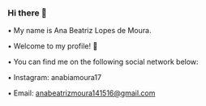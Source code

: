 ### Hi there 👋

• My name is Ana Beatriz Lopes de Moura. 

• Welcome to my profile! 💖

• You can find me on the following social network below:
  
• Instagram: anabiamoura17

• Email: anabeatrizmoura141516@gmail.com
<!--
**anabialopes2503/anabialopes2503** is a ✨ _special_ ✨ repository because its `README.md` (this file) appears on your GitHub profile.

Here are some ideas to get you started:

- 🔭 I’m currently working on ...
- 🌱 I’m currently learning ...
- 👯 I’m looking to collaborate on ...
- 🤔 I’m looking for help with ...
- 💬 Ask me about ...
- 📫 How to reach me: ...
- 😄 Pronouns: ...
- ⚡ Fun fact: ...
-->
